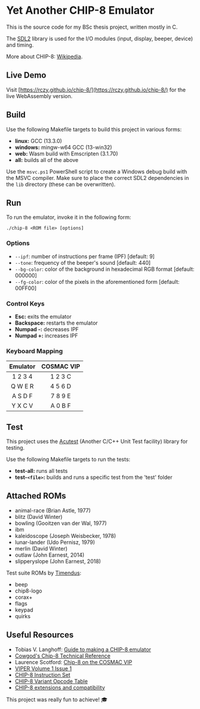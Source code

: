# Yet Another CHIP-8 Emulator

This is the source code for my BSc thesis project, written mostly in C.

The [SDL2](https://www.libsdl.org/) library is used for the I/O modules (input, display, beeper, device) and timing.

More about CHIP-8: [Wikipedia](https://en.wikipedia.org/wiki/CHIP-8).

## Live Demo
Visit [https://rczy.github.io/chip-8/](https://rczy.github.io/chip-8/) for the live WebAssembly version.

## Build
Use the following Makefile targets to build this project in various forms:
- **linux:** GCC (13.3.0)
- **windows:** mingw-w64 GCC (13-win32)
- **web:** Wasm build with Emscripten (3.1.70)
- **all:** builds all of the above

Use the `msvc.ps1` PowerShell script to create a Windows debug build with the MSVC compiler.
Make sure to place the correct SDL2 dependencies in the `lib` directory (these can be overwritten).

## Run
To run the emulator, invoke it in the following form:
```
./chip-8 <ROM file> [options]
```

### Options
- `--ipf`: number of instructions per frame (IPF) [default: 9]
- `--tone`: frequency of the beeper's sound [default: 440]
- `--bg-color`: color of the background in hexadecimal RGB format [default: 000000]
- `--fg-color`: color of the pixels in the aforementioned form [default: 00FF00]

### Control Keys
- **Esc:** exits the emulator
- **Backspace:** restarts the emulator
- **Numpad -:** decreases IPF
- **Numpad +:** increases IPF

### Keyboard Mapping
| Emulator | COSMAC VIP |
| :------: | :--------: |
| 1 2 3 4  | 1 2 3 C    |
| Q W E R  | 4 5 6 D    |
| A S D F  | 7 8 9 E    |
| Y X C V  | A 0 B F    |

## Test
This project uses the [Acutest](https://github.com/mity/acutest) (Another C/C++ Unit Test facility) library for testing.

Use the following Makefile targets to run the tests:
- **test-all:** runs all tests
- **test-`<file>`:** builds and runs a specific test from the 'test' folder

## Attached ROMs
- animal-race (Brian Astle, 1977)
- blitz (David Winter)
- bowling (Gooitzen van der Wal, 1977)
- ibm
- kaleidoscope (Joseph Weisbecker, 1978)
- lunar-lander (Udo Pernisz, 1979)
- merlin (David Winter)
- outlaw (John Earnest, 2014)
- slipperyslope (John Earnest, 2018)

Test suite ROMs by [Timendus](https://github.com/Timendus/chip8-test-suite):
- beep
- chip8-logo
- corax+
- flags
- keypad
- quirks

## Useful Resources
- Tobias V. Langhoff: [Guide to making a CHIP-8 emulator](https://tobiasvl.github.io/blog/write-a-chip-8-emulator/)
- [Cowgod's Chip-8 Technical Reference](http://devernay.free.fr/hacks/chip8/C8TECH10.HTM#1.0)
- Laurence Scotford: [Chip-8 on the COSMAC VIP](https://www.laurencescotford.net/2020/07/25/chip-8-on-the-cosmac-vip-index/)
- [VIPER Volume 1 Issue 1](https://github.com/chip-8/chip-8_documentation/blob/master/VIPER/VIPER_-_Volume_1_-_Issue_01.pdf)
- [CHIP-8 Instruction Set](https://johnearnest.github.io/Octo/docs/chip8ref.pdf)
- [CHIP-8 Variant Opcode Table](https://chip8.gulrak.net/)
- [CHIP-8 extensions and compatibility](https://chip-8.github.io/extensions/)

This project was really fun to achieve! :mortar_board:
